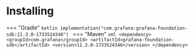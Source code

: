 # Installing

=== "Gradle"
    ```kotlin
    implementation("com.grafana:grafana-foundation-sdk:11.3.0-1733524346")
    ```
=== "Maven"
    ```xml
    <dependency>
        <groupId>com.grafana</groupId>
        <artifactId>grafana-foundation-sdk</artifactId>
        <version>11.3.0-1733524346</version>
    </dependency>
    ```
